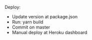 Deploy:

- Update version at package.json
- Run: yarn build
- Commit on master
- Manual deploy at Heroku dashboard
